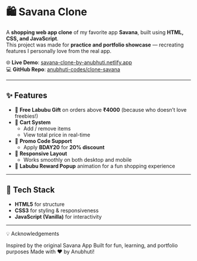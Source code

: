 # 🛍️ Savana Clone

A **shopping web app clone** of my favorite app **Savana**, built using **HTML, CSS, and JavaScript**.  
This project was made for **practice and portfolio showcase** — recreating features I personally love from the real app.  

🌐 **Live Demo**: [savana-clone-by-anubhuti.netlify.app](https://savana-clone-by-anubhuti.netlify.app/)  
💻 **GitHub Repo**: [anubhuti-codes/clone-savana](https://github.com/anubhuti-codes/clone-savana)

---

## ✨ Features

- 🎁 **Free Labubu Gift** on orders above **₹4000** (because who doesn’t love freebies!)
- 🛒 **Cart System**  
  - Add / remove items  
  - View total price in real-time  
- 💸 **Promo Code Support**  
  - Apply **BDAY20** for **20% discount**  
- 📱 **Responsive Layout**  
  - Works smoothly on both desktop and mobile  
- 🎉 **Labubu Reward Popup** animation for a fun shopping experience  

---

## 🚀 Tech Stack

- **HTML5** for structure  
- **CSS3** for styling & responsiveness  
- **JavaScript (Vanilla)** for interactivity  

---
💡 Acknowledgements

Inspired by the original Savana App
Built for fun, learning, and portfolio purposes
Made with ♥ by Anubhuti!
